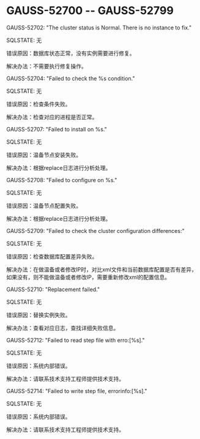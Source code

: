 # GAUSS-52700 -- GAUSS-52799<a name="ZH-CN_TOPIC_0302073708"></a>

GAUSS-52702: "The cluster status is Normal. There is no instance to fix."

SQLSTATE: 无

错误原因：数据库状态正常，没有实例需要进行修复。

解决办法：不需要执行修复操作。

GAUSS-52704: "Failed to check the %s condition."

SQLSTATE: 无

错误原因：检查条件失败。

解决办法：检查对应的进程是否正常。

GAUSS-52707: "Failed to install on %s."

SQLSTATE: 无

错误原因：温备节点安装失败。

解决办法：根据replace日志进行分析处理。

GAUSS-52708: "Failed to configure on %s."

SQLSTATE: 无

错误原因：温备节点配置失败。

解决办法：根据replace日志进行分析处理。

GAUSS-52709: "Failed to check the cluster configuration differences:"

SQLSTATE: 无

错误原因：检查数据库配置差异失败。

解决办法：在做温备或者修改IP时，对比xml文件和当前数据库配置是否有差异，如果没有，则不能做温备或者修改IP，需要重新修改xml的配置信息。

GAUSS-52710: "Replacement failed."

SQLSTATE: 无

错误原因：替换实例失败。

解决办法：查看对应日志，查找详细失败信息。

GAUSS-52712: "Failed to read step file with erro:\[%s\]."

SQLSTATE: 无

错误原因：系统内部错误。

解决办法：请联系技术支持工程师提供技术支持。

GAUSS-52714: "Failed to write step file, errorinfo:\[%s\]."

SQLSTATE: 无

错误原因：系统内部错误。

解决办法：请联系技术支持工程师提供技术支持。

